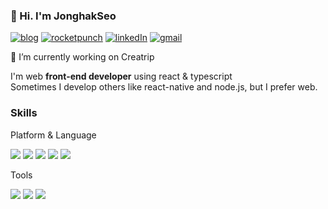 ### 👋 Hi. I'm JonghakSeo

[![blog](https://img.shields.io/badge/-Blog-white?style=flat-square)](https://nookpi.tistory.com/)
[![rocketpunch](https://img.shields.io/badge/-RocketPunch-5260f6?style=flat-square)](https://www.rocketpunch.com/@unqocn/)
[![linkedIn](https://img.shields.io/badge/-LinkedIn-0A66C2?style=flat-square&logo=linkedin)](https://www.linkedin.com/in/jong-hak-seo-9142ba200/)
[![gmail](https://img.shields.io/badge/-unqocn@gmail.com-grey?style=flat-square&logo=gmail)](mailto://unqocn@gmail.com/)

🔭 I’m currently working on Creatrip

I'm web **front-end developer** using react & typescript <br/>
Sometimes I develop others like react-native and node.js, but I prefer web.

### Skills

Platform & Language

![](https://img.shields.io/badge/React-61DAFB?style=flat-square&logo=react&logoColor=black)
![](https://img.shields.io/badge/Redux-764ABC?style=flat-square&logo=redux&logoColor=white)
![](https://img.shields.io/badge/Typescript-3178C6?style=flat-square&logo=typescript&logoColor=white)
![](https://img.shields.io/badge/Next.js-000000?style=flat-square&logo=next.js&logoColor=white)
![](https://img.shields.io/badge/StyledComponents-DB7093?style=flat-square&logo=styled-components&logoColor=white)


Tools

![](https://img.shields.io/badge/AWS-232F3E?style=flat-square&logo=amazonaws&logoColor=white)
![](https://img.shields.io/badge/Git-F05032?style=flat-square&logo=git&logoColor=white)
![](https://img.shields.io/badge/Webstorm-000000?style=flat-square&logo=webstorm&logoColor=white)


<!--
**Jonghakseo/jonghakseo** is a ✨ _special_ ✨ repository because its `README.md` (this file) appears on your GitHub profile.

Here are some ideas to get you started:


- 🌱 I’m currently learning ...
- 👯 I’m looking to collaborate on ...
- 🤔 I’m looking for help with ...
- 💬 Ask me about ...
- 📫 How to reach me: ...
- 😄 Pronouns: ...
- ⚡ Fun fact: ...
-->
